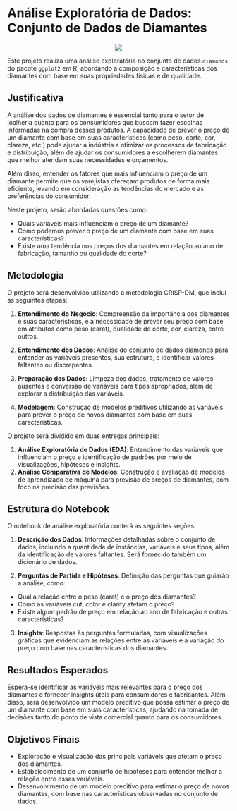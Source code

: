 # Análise Exploratória de Dados: Conjunto de Dados de Diamantes

<p align="center">
    <img src="https://i.pinimg.com/originals/5b/f4/00/5bf400ba325e910a51c8431c68e80df7.gif" />
</p>

Este projeto realiza uma análise exploratória no conjunto de dados `diamonds` do pacote `ggplot2` em R, abordando a composição e características dos diamantes com base em suas propriedades físicas e de qualidade.

## Justificativa

A análise dos dados de diamantes é essencial tanto para o setor de joalheria quanto para os consumidores que buscam fazer escolhas informadas na compra desses produtos. A capacidade de prever o preço de um diamante com base em suas características (como peso, corte, cor, clareza, etc.) pode ajudar a indústria a otimizar os processos de fabricação e distribuição, além de ajudar os consumidores a escolherem diamantes que melhor atendam suas necessidades e orçamentos.

Além disso, entender os fatores que mais influenciam o preço de um diamante permite que os varejistas ofereçam produtos de forma mais eficiente, levando em consideração as tendências do mercado e as preferências do consumidor.

Neste projeto, serão abordadas questões como:

- Quais variáveis mais influenciam o preço de um diamante?
- Como podemos prever o preço de um diamante com base em suas características?
- Existe uma tendência nos preços dos diamantes em relação ao ano de fabricação, tamanho ou qualidade do corte?

## Metodologia
O projeto será desenvolvido utilizando a metodologia CRISP-DM, que inclui as seguintes etapas:

1. **Entendimento do Negócio**: Compreensão da importância dos diamantes e suas características, e a necessidade de prever seu preço com base em atributos como peso (carat), qualidade do corte, cor, clareza, entre outros.

2. **Entendimento dos Dados**: Análise do conjunto de dados diamonds para entender as variáveis presentes, sua estrutura, e identificar valores faltantes ou discrepantes.

3. **Preparação dos Dados**: Limpeza dos dados, tratamento de valores ausentes e conversão de variáveis para tipos apropriados, além de explorar a distribuição das variáveis.

4. **Modelagem**: Construção de modelos preditivos utilizando as variáveis para prever o preço de novos diamantes com base em suas características.

O projeto será dividido em duas entregas principais:

1. **Análise Exploratória de Dados (EDA)**: Entendimento das variáveis que influenciam o preço e identificação de padrões por meio de visualizações, hipóteses e insights.
2. **Análise Comparativa de Modelos**: Construção e avaliação de modelos de aprendizado de máquina para previsão de preços de diamantes, com foco na precisão das previsões.

## Estrutura do Notebook
O notebook de análise exploratória conterá as seguintes seções:

1. **Descrição dos Dados**: Informações detalhadas sobre o conjunto de dados, incluindo a quantidade de instâncias, variáveis e seus tipos, além da identificação de valores faltantes. Será fornecido também um dicionário de dados.

2. **Perguntas de Partida e Hipóteses**: Definição das perguntas que guiarão a análise, como:

- Qual a relação entre o peso (carat) e o preço dos diamantes?
- Como as variáveis cut, color e clarity afetam o preço?
- Existe algum padrão de preço em relação ao ano de fabricação e outras características?

3. **Insights**: Respostas às perguntas formuladas, com visualizações gráficas que evidenciam as relações entre as variáveis e a variação do preço com base nas características dos diamantes.

## Resultados Esperados
Espera-se identificar as variáveis mais relevantes para o preço dos diamantes e fornecer insights úteis para consumidores e fabricantes. Além disso, será desenvolvido um modelo preditivo que possa estimar o preço de um diamante com base em suas características, ajudando na tomada de decisões tanto do ponto de vista comercial quanto para os consumidores.

## Objetivos Finais
- Exploração e visualização das principais variáveis que afetam o preço dos diamantes.
- Estabelecimento de um conjunto de hipóteses para entender melhor a relação entre essas variáveis.
- Desenvolvimento de um modelo preditivo para estimar o preço de novos diamantes, com base nas características observadas no conjunto de dados.